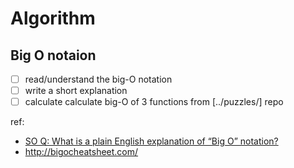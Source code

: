 # Algorithm

## Big O notaion

- [ ] read/understand the big-O notation
- [ ] write a short explanation
- [ ] calculate calculate big-O of 3 functions from [../puzzles/] repo

ref:
* [SO Q: What is a plain English explanation of “Big O” notation?](http://stackoverflow.com/a/487278/2245329)
* http://bigocheatsheet.com/
